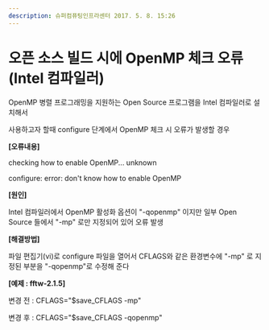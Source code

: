 ```yaml
---
description: 슈퍼컴퓨팅인프라센터 2017. 5. 8. 15:26
---
```


# 오픈 소스 빌드 시에 OpenMP 체크 오류 (Intel 컴파일러)

OpenMP 병렬 프로그래밍을 지원하는 Open Source 프로그램을 Intel 컴파일러로 설치해서

사용하고자 할때 configure 단계에서 OpenMP 체크 시 오류가 발생할 경우&#x20;



**\[오류내용]**

checking how to enable OpenMP... unknown

configure: error: don't know how to enable OpenMP



**\[원인]**

Intel 컴파일러에서 OpenMP 활성화 옵션이 "-qopenmp" 이지만 일부 Open Source 들에서 "-mp" 로만 지정되어 있어 오류 발생



**\[해결방법]**

파일 편집기(vi)로 configure 파일을 열어서 CFLAGS와 같은 환경변수에 "-mp" 로 지정된 부분을 "-qopenmp"로 수정해 준다



**\[예제 : fftw-2.1.5]**

변경 전 : CFLAGS="$save\_CFLAGS -mp"

변경 후 : CFLAGS="$save\_CFLAGS -qopenmp"

